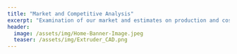 ```yaml
---
title: "Market and Competitive Analysis"
excerpt: "Examination of our market and estimates on production and cost savings"
header:
  image: /assets/img/Home-Banner-Image.jpeg
  teaser: /assets/img/Extruder_CAD.png
---
```

